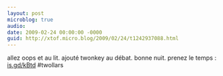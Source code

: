 ```yaml
---
layout: post
microblog: true
audio: 
date: 2009-02-24 00:00:00 -0000
guid: http://xtof.micro.blog/2009/02/24/t1242937088.html
---
```

allez oops et au lit. ajouté twonkey au débat. bonne nuit. prenez le temps :  [is.gd/kBtd](http://is.gd/kBtd) #twollars
